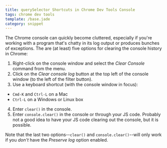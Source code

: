 ```yaml
---
title: querySelector Shortcuts in Chrome Dev Tools Console
tags: chrome dev tools
template: /base.jade
category: snippet
---
```


The Chrome console can quickly become cluttered, especially if you're working with a program that's chatty in its log output or produces bunches of exceptions. The are (at least) five options for clearing the console history in Chrome:

1. Right-click on the console window and select the *Clear Console* command from the menu.
2. Click on the *Clear console log* button at the top left of the console window (to the left of the filter button).
3. Use a keyboard shortcut (with the console window in focus):
  * `Cmd-K` and `Ctrl-L` on a Mac
  * `Ctrl-L` on a Windows or Linux box
4. Enter `clear()` in the console.
5. Enter `console.clear()` in the console or through your JS code. Probably not a good idea to have your JS code clearing out the console, but it is possible.

Note that the last two options--`clear()` and `console.clear()`--will only work if you *don't* have the *Preserve log* option enabled.
